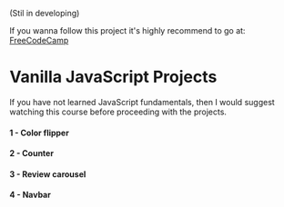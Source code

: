 (Stil in developing)

If you wanna follow this project it's highly recommend to go at: [FreeCodeCamp](http://https://www-freecodecamp-org.cdn.ampproject.org/v/s/www.freecodecamp.org/news/javascript-projects-for-beginners/amp/?amp_js_v=a6&amp_gsa=1&usqp=mq331AQFKAGwASA%3D#aoh=16167809146878&csi=0&referrer=https%3A%2F%2Fwww.google.com&amp_tf=From%20%251%24s&ampshare=https%3A%2F%2Fwww.freecodecamp.org%2Fnews%2Fjavascript-projects-for-beginners%2F "FreeCodeCamp")

# **Vanilla JavaScript Projects**

If you have not learned JavaScript fundamentals, then I would suggest watching this course before proceeding with the projects.

#### 1 - Color flipper
#### 2 - Counter
#### 3 - Review carousel
#### 4 - Navbar
